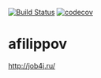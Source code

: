 [![Build Status](https://travis-ci.org/AFilipov2017/afilippov.svg?branch=master)](https://travis-ci.org/AFilipov2017/afilippov)
[![codecov](https://codecov.io/gh/AFilipov2017/afilippov/branch/master/graph/badge.svg)](https://codecov.io/gh/AFilipov2017/afilippov)
# afilippov
http://job4j.ru/
